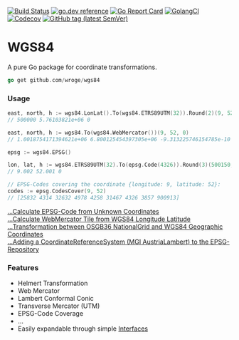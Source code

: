 [![Build Status](https://img.shields.io/travis/wroge/wgs84/master?style=flat-square)](https://travis-ci.org/wroge/wgs84)
[![go.dev reference](https://img.shields.io/badge/go.dev-reference-007d9c?logo=go&logoColor=white&style=flat-square)](https://pkg.go.dev/github.com/wroge/wgs84)
[![Go Report Card](https://goreportcard.com/badge/github.com/wroge/wgs84?style=flat-square)](https://goreportcard.com/report/github.com/wroge/wgs84)
[![GolangCI](https://golangci.com/badges/github.com/wroge/wgs84.svg)](https://golangci.com/r/github.com/wroge/wgs84)
[![Codecov](https://img.shields.io/codecov/c/gh/wroge/wgs84?style=flat-square)](https://codecov.io/gh/wroge/wgs84)
[![GitHub tag (latest SemVer)](https://img.shields.io/github/tag/wroge/wgs84.svg?style=social)](https://github.com/wroge/wgs84/tags)

# WGS84

A pure Go package for coordinate transformations.

```go
go get github.com/wroge/wgs84
```

### Usage
```go
east, north, h := wgs84.LonLat().To(wgs84.ETRS89UTM(32)).Round(2)(9, 52, 0)
// 500000 5.76103821e+06 0

east, north, h := wgs84.To(wgs84.WebMercator())(9, 52, 0)
// 1.0018754171394621e+06 6.800125454397305e+06 -9.313225746154785e-10

epsg := wgs84.EPSG()

lon, lat, h := wgs84.ETRS89UTM(32).To(epsg.Code(4326)).Round(3)(500150, 5761200, 0)
// 9.002 52.001 0

// EPSG-Codes covering the coordinate {longitude: 9, latitude: 52}:
codes := epsg.CodesCover(9, 52)
// [25832 4314 32632 4978 4258 31467 4326 3857 900913]
```

[...Calculate EPSG-Code from Unknown Coordinates](https://gist.github.com/wroge/e2160c1483a083997accf49009e7b08a)   
[...Calculate WebMercator Tile from WGS84 Longitude Latitude](https://gist.github.com/wroge/979869ff59046c4d841248c101472783)   
[...Transformation between OSGB36 NationalGrid and WGS84 Geographic Coordinates](https://gist.github.com/wroge/b7cd3c9dda9973b7085a10b09360ea00)   
[...Adding a CoordinateReferenceSystem (MGI AustriaLambert) to the EPSG-Repository](https://gist.github.com/wroge/844743b2756dcb47077eacbf2f129b92)   

### Features

- Helmert Transformation
- Web Mercator
- Lambert Conformal Conic
- Transverse Mercator (UTM)
- EPSG-Code Coverage
- ...
- Easily expandable through simple [Interfaces](https://github.com/wroge/wgs84/blob/master/interface.go)
